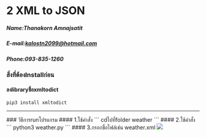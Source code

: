 # 2 XML to JSON

##### Name:Thanakorn Amnajsatit
##### E-mail:kalostn2099@hotmail.com
##### Phone:093-835-1260

### สิ่งที่ต้องInstallก่อน
#### ลงlibraryชื่อxmltodict
```
pip3 install xmltodict
```
<hr>
### วิธีการrunโปรแกรม
#### 1.ใช้คำสั่ง
```
cdไปที่folder weather
```
#### 2.ใช้คำสั่ง
```
python3 weather.py
```
#### 3.กรอกชื่อไฟล์เช่น weather.xml
<img src="https://github.com/nailtail/The-Internship-2019/blob/master/img/xml2json.png"/>
